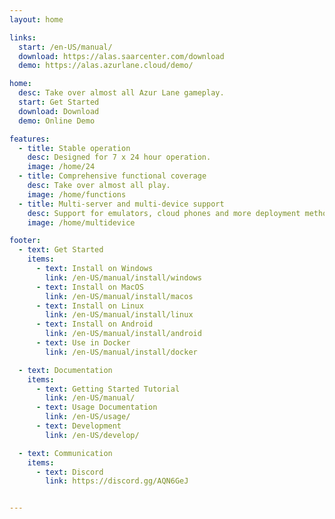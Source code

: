 ```yaml
---
layout: home

links:
  start: /en-US/manual/
  download: https://alas.saarcenter.com/download
  demo: https://alas.azurlane.cloud/demo/

home:
  desc: Take over almost all Azur Lane gameplay.
  start: Get Started
  download: Download
  demo: Online Demo

features:
  - title: Stable operation
    desc: Designed for 7 x 24 hour operation.
    image: /home/24
  - title: Comprehensive functional coverage
    desc: Take over almost all play.
    image: /home/functions
  - title: Multi-server and multi-device support
    desc: Support for emulators, cloud phones and more deployment methods.
    image: /home/multidevice

footer:
  - text: Get Started
    items:
      - text: Install on Windows
        link: /en-US/manual/install/windows
      - text: Install on MacOS
        link: /en-US/manual/install/macos
      - text: Install on Linux
        link: /en-US/manual/install/linux
      - text: Install on Android
        link: /en-US/manual/install/android
      - text: Use in Docker
        link: /en-US/manual/install/docker

  - text: Documentation
    items:
      - text: Getting Started Tutorial
        link: /en-US/manual/
      - text: Usage Documentation
        link: /en-US/usage/
      - text: Development
        link: /en-US/develop/

  - text: Communication
    items:
      - text: Discord
        link: https://discord.gg/AQN6GeJ


---
```

